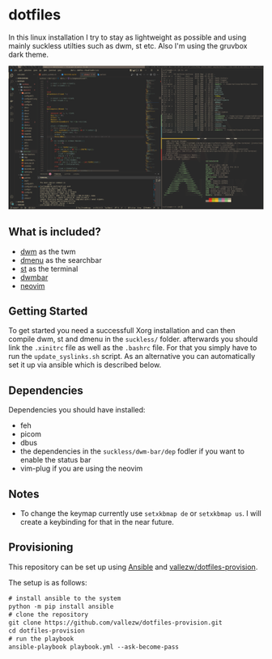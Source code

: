 # dotfiles
In this linux installation I try to stay as lightweight as possible and using mainly suckless utilties such as dwm, st etc. Also I'm using the gruvbox dark theme.
 
![Screenshot - Showcase 1](docs/images/showcase-1.png)


## What is included?
- [dwm](https://dwm.suckless.org/) as the twm
- [dmenu](https://tools.suckless.org/dmenu/) as the searchbar
- [st](https://st.suckless.org/) as the terminal
- [dwmbar](https://github.com/thytom/dwmbar)
- [neovim](https://github.com/neovim/neovim)

## Getting Started
To get started you need a successfull Xorg installation and can then compile dwm, st and dmenu in the `suckless/` folder. afterwards you should link the `.xinitrc` file as well as the `.bashrc` file. For that you simply have to run the `update_syslinks.sh` script. As an alternative you can automatically set it up via ansible which is described below.

## Dependencies
Dependencies you should have installed:
- feh
- picom
- dbus
- the dependencies in the `suckless/dwm-bar/dep` fodler if you want to enable the status bar
- vim-plug if you are using the neovim

## Notes
- To change the keymap currently use `setxkbmap de` or `setxkbmap us`. I will create a keybinding for that in the near future.


## Provisioning
This repository can be set up using [Ansible](https://github.com/ansible/ansible) and [vallezw/dotfiles-provision](https://github.com/vallezw/dotfiles-provision).

The setup is as follows:
```
# install ansible to the system
python -m pip install ansible
# clone the repository
git clone https://github.com/vallezw/dotfiles-provision.git
cd dotfiles-provision
# run the playbook
ansible-playbook playbook.yml --ask-become-pass
```
